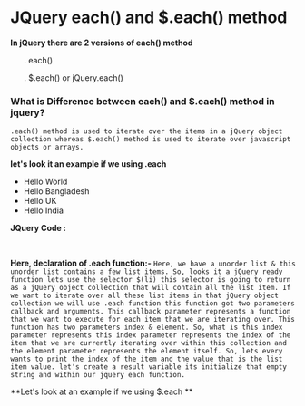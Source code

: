 # JQuery each() and $.each() method

**In jQuery there are 2 versions of each() method**</br>
<ol>. each()</ol>
<ol>. $.each() or jQuery.each()</ol>

### What is Difference between each() and $.each() method in jquery?
`.each() method is used to iterate over the items in a jQuery object collection whereas $.each() method is used to iterate over javascript objects or arrays.`

**let's look it an example if we using .each**
<ul>
                    <li>Hello World</li>
                    <li>Hello Bangladesh</li>
                    <li>Hello UK</li>
                    <li>Hello India</li>
</ul>

**JQuery Code :**</br>
<script></br>
       $(document).ready(function(){</br>
    var result = '';</br>
            $('#each').click(function(){</br>
                $("li").each(function(index, element){</br>
                    result += "Index : "+index +", Text : "+$(this).text();</br>
                })</br>
                $("#result").html(result);</br>
            })</br>
            })</br>
  </script></br>

**Here, declaration of .each function:-**
`Here, we have a unorder list & this unorder list contains a few list items. So, looks it a jQuery ready function lets use the selector $(li) this selector is going to return as a jQuery object collection that will contain all the list item. If we want to iterate over all these list items in that jQuery object collection we will use .each function this function got two parameters callback and arguments. This callback parameter represents a function that we want to execute for each item that we are iterating over. This function has two parameters index & element. So, what is this index parameter represents this index parameter represents the index of the item that we are currently iterating over within this collection and the element parameter represents the element itself. So, lets every wants to print the index of the item and the value that is the list item value. let's create a result variable its initialize that empty string and within our jquery each function.`

**Let's look at an example if we using $.each **
